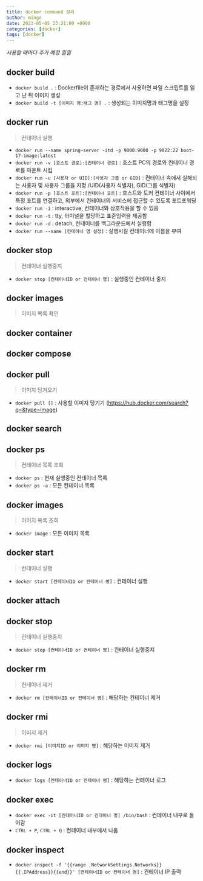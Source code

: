 ```yaml
---
title: docker command 정리
author: mingo
date: 2023-05-05 23:21:09 +0900
categories: [docker]
tags: [docker]
---
```


*사용할 때마다 추가 예정 낄낄*

## docker build
- `docker build .` : Dockerfile이 존재하는 경로에서 사용하면 파일 스크립트를 읽고 난 뒤 이미지 생성
- `docker build -t [이미지 명:태그 명] .` : 생성되는 이미지명과 태그명을 설정

## docker run
> 컨테이너 실행
 - `docker run --name spring-server -itd -p 9000:9000 -p 9022:22 boot-17-image:latest`
 - `docker run -v [호스트 경로]:[컨테이너 경로]` : 호스트 PC의 경로와 컨테이너 경로를 마운트 시킴
 - `docker run -u [사용자 or UID]:[사용자 그룹 or GID]` : 컨테이너 속에서 실해되는 사용자 및 사용자 그룹을 지정 /UID(사용자 식별자), GID(그룹 식별자)
 - `docker run -p [호스트 포트]:[컨테이너 포트]` : 호스트와 도커 컨테이너 사이에서 특정 포트를 연결하고, 외부에서 컨테이너의 서비스에 접근할 수 있도록 포트포워딩
 - `docker run -i` : interactive, 컨테이너와 상호작용을 할 수 있음
 - `docker run -t` : tty, 터미널을 할당하고 표준입력을 제공함
 - `docker run -d` : detach, 컨테이너를 백그라운드에서 실행함
 - `docker run --name [컨테이너 명 설정]` : 실행시킬 컨테이너에 이름을 부여

## docker stop
> 컨테이너 실행중지
 - `docker stop [컨테이너ID or 컨테이너 명]` : 실행중인 컨테이너 중지

## docker images
> 이미지 목록 확인

## docker container

## docker compose

## docker pull
> 이미지 당겨오기
 - `docker pull []` : 사용할 이미지 당기기 (https://hub.docker.com/search?q=&type=image)

## docker search

## docker ps
> 컨테이너 목록 조회
 - `docker ps` : 현재 실행중인 컨테이너 목록
 - `docker ps -a` : 모든 컨테이너 목록

## docker images
> 이미지 목록 조회
 - `docker image` : 모든 이미지 목록

## docker start
> 컨테이너 실행
 - `docker start [컨테이너ID or 컨테이너 명]` : 컨테이너 실행

## docker attach

## docker stop
> 컨테이너 실행중지
- `docker stop [컨테이너ID or 컨테이너 명]` : 컨테이너 실행중지

## docker rm
> 컨테이너 제거
 - `docker rm [컨테이너ID or 컨테이너 명]` : 해당하는 컨테이너 제거

## docker rmi
> 이미지 제거
 - `docker rmi [이미지ID or 이미지 명]` : 해당하는 이미지 제거

## docker logs
 - `docker logs [컨테이너ID or 컨테이너 명]` : 해당하는 컨테이너 로그

## docker exec
 - `docker exec -it [컨테이너ID or 컨테이너 명] /bin/bash` : 컨테이너 내부로 들어감
 - `CTRL + P`, `CTRL + Q` : 컨테이너 내부에서 나옴

## docker inspect
 - `docker inspect -f '{{range .NetworkSettings.Networks}}{{.IPAddress}}{{end}}' [컨테이너ID or 컨테이너 명]` : 컨테이너 IP 출력
